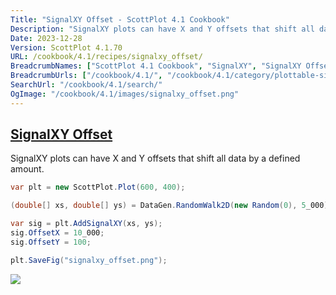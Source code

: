 ```yaml
---
Title: "SignalXY Offset - ScottPlot 4.1 Cookbook"
Description: "SignalXY plots can have X and Y offsets that shift all data by a defined amount."
Date: 2023-12-28
Version: ScottPlot 4.1.70
URL: /cookbook/4.1/recipes/signalxy_offset/
BreadcrumbNames: ["ScottPlot 4.1 Cookbook", "SignalXY", "SignalXY Offset"]
BreadcrumbUrls: ["/cookbook/4.1/", "/cookbook/4.1/category/plottable-signalxy", "/cookbook/4.1/recipes/signalxy_offset/"]
SearchUrl: "/cookbook/4.1/search/"
OgImage: "/cookbook/4.1/images/signalxy_offset.png"
---
```


<h2><a id='signalxy-offset' href='/cookbook/4.1/recipes/signalxy_offset/'>SignalXY Offset</a></h2>

SignalXY plots can have X and Y offsets that shift all data by a defined amount.

```cs
var plt = new ScottPlot.Plot(600, 400);

(double[] xs, double[] ys) = DataGen.RandomWalk2D(new Random(0), 5_000);

var sig = plt.AddSignalXY(xs, ys);
sig.OffsetX = 10_000;
sig.OffsetY = 100;

plt.SaveFig("signalxy_offset.png");
```

<img src='../../images/signalxy_offset.png' class='d-block mx-auto my-5' />


